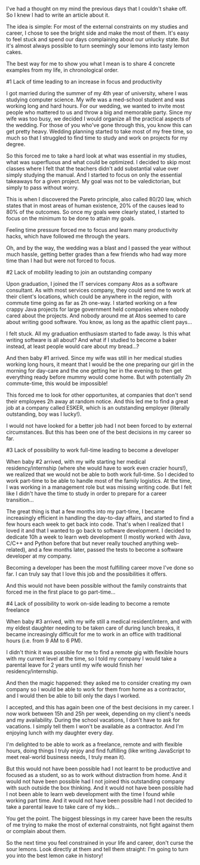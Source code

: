 I've had a thought on my mind the previous days that I couldn't shake off. So I knew I had to write an article about it.

The idea is simple: For most of the external constraints on my studies and career, I chose to see the bright side and make the most of them. It's easy to feel stuck and spend our days complaining about our unlucky state. But it's almost always possible to turn seemingly sour lemons into tasty lemon cakes.

The best way for me to show you what I mean is to share 4 concrete examples from my life, in chronological order.

#1 Lack of time leading to an increase in focus and productivity

I got married during the summer of my 4th year of university, where I was studying computer science. My wife was a med-school student and was working long and hard hours. For our wedding, we wanted to invite most people who mattered to us and throw a big and memorable party. Since my wife was too busy, we decided I would organize all the practical aspects of the wedding. For those of you who've gone through this, you know this can get pretty heavy. Wedding planning started to take most of my free time, so much so that I struggled to find time to study and work on projects for my degree.

So this forced me to take a hard look at what was essential in my studies, what was superfluous and what could be optimized. I decided to skip most classes where I felt that the teachers didn't add substantial value over simply studying the manual. And I started to focus on only the essential takeaways for a given project. My goal was not to be valedictorian, but simply to pass without worry.

This is when I discovered the Pareto principle, also called 80/20 law, which states that in most areas of human existence, 20% of the causes lead to 80% of the outcomes. So once my goals were clearly stated, I started to focus on the minimum to be done to attain my goals.

Feeling time pressure forced me to focus and learn many productivity hacks, which have followed me through the years.

Oh, and by the way, the wedding was a blast and I passed the year without much hassle, getting better grades than a few friends who had way more time than I had but were not forced to focus.

#2 Lack of mobility leading to join an outstanding company

Upon graduation, I joined the IT services company Atos as a software consultant. As with most services company, they could send me to work at their client's locations, which could be anywhere in the region, with commute time going as far as 2h one-way. I started working on a few crappy Java projects for large government held companies where nobody cared about the projects. And nobody around me at Atos seemed to care about writing good software. You know, as long as the apathic client pays…

I felt stuck. All my graduation enthusiasm started to fade away. Is this what writing software is all about? And what if I studied to become a baker instead, at least people would care about my bread…?

And then baby #1 arrived. Since my wife was still in her medical studies working long hours, it meant that I would be the one preparing our girl in the morning for day-care and the one getting her in the evening to then get everything ready before mummy would come home. But with potentially 2h commute-time, this would be impossible!

This forced me to look for other opportunites, at companies that don't send their employees 2h away at random notice. And this led me to find a great job at a company called ESKER, which is an outstanding employer (literally outstanding, boy was I lucky!).

I would not have looked for a better job had I not been forced to by external circumstances. But this has been one of the best decisions in my career so far.

#3 Lack of possibility to work full-time leading to become a developer

When baby #2 arrived, with my wife starting her medical residency/internship (where she would have to work even crazier hours!), we realized that we would not be able to both work full-time. So I decided to work part-time to be able to handle most of the family logistics. At the time, I was working in a management role but was missing writing code. But I felt like I didn't have the time to study in order to prepare for a career transition…

The great thing is that a few months into my part-time, I became increasingly efficient in handling the day-to-day affairs, and started to find a few hours each week to get back into code. That's when I realized that I loved it and that I wanted to go back to software development. I decided to dedicate 10h a week to learn web development (I mostly worked with Java, C/C++ and Python before that but never really touched anything web-related), and a few months later, passed the tests to become a software developer at my company.

Becoming a developer has been the most fulfilling career move I've done so far. I can truly say that I love this job and the possibilities it offers.

And this would not have been possible without the family constraints that forced me in the first place to go part-time…

#4 Lack of possibility to work on-side leading to become a remote freelance

When baby #3 arrived, with my wife still a medical resident/intern, and with my eldest daughter needing to be taken care of during lunch breaks, it became increasingly difficult for me to work in an office with traditional hours (i.e. from 9 AM to 6 PM).

I didn't think it was possible for me to find a remote gig with flexible hours with my current level at the time, so I told my company I would take a parental leave for 2 years until my wife would finish her residency/internship.

And then the magic happened: they asked me to consider creating my own company so I would be able to work for them from home as a contractor, and I would then be able to bill only the days I worked.

I accepted, and this has again been one of the best decisions in my career. I now work between 15h and 25h per week, depending on my client's needs and my availability. During the school vacations, I don't have to ask for vacations. I simply tell them I won't be available as a contractor. And I'm enjoying lunch with my daughter every day.

I'm delighted to be able to work as a freelance, remote and with flexible hours, doing things I truly enjoy and find fulfilling (like writing JavaScript to meet real-world business needs, I truly mean it).

But this would not have been possible had I not learnt to be productive and focused as a student, so as to work without distraction from home. And it would not have been possible had I not joined this outstanding company with such outside the box thinking. And it would not have been possible had I not been able to learn web development with the time I found while working part time. And it would not have been possible had I not decided to take a parental leave to take care of my kids…

You get the point. The biggest blessings in my career have been the results of me trying to make the most of external constraints, not fight against them or complain about them.

So the next time you feel constrained in your life and career, don't curse the sour lemons. Look directly at them and tell them straight: I'm going to turn you into the best lemon cake in history!